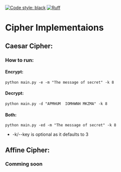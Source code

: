 [![Code style: black](https://img.shields.io/badge/code%20style-black-000000.svg)](https://github.com/psf/black)
[![Ruff](https://img.shields.io/endpoint?url=https://raw.githubusercontent.com/astral-sh/ruff/main/assets/badge/v2.json)](https://github.com/astral-sh/ruff)

# Cipher Implementaions

## Caesar Cipher:
### How to run:

#### Encrypt:
```
python main.py -e -m "The message of secret" -k 8
```

#### Decrypt:
```
python main.py -d "APMHUM  IOMHWNH MKZMA" -k 8
```

#### Both:
```
python main.py -ed -m "The message of secret" -k 8
```

- -k/--key is optional as it defaults to 3


## Affine Cipher:
### Comming soon